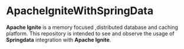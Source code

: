 # ApacheIgniteWithSpringData
**Apache Ignite** is a memory focused ,distributed database and caching platform. This repository is intended to see and observe the usage of **Springdata** integration with **Apache Ignite**.
